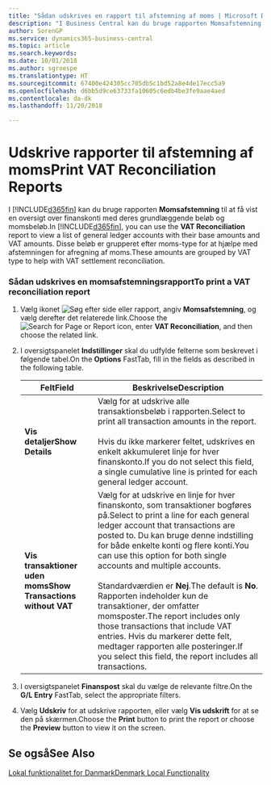 ```yaml
---
title: "Sådan udskrives en rapport til afstemning af moms | Microsoft Docs"
description: "I Business Central kan du bruge rapporten Momsafstemning til at få vist en oversigt over finanskonti med deres grundlæggende beløb og momsbeløb. Disse beløb er grupperet efter moms-type for at hjælpe med afstemningen for afregning af moms."
author: SorenGP
ms.service: dynamics365-business-central
ms.topic: article
ms.search.keywords: 
ms.date: 10/01/2018
ms.author: sgroespe
ms.translationtype: HT
ms.sourcegitcommit: 67400e424305cc705db5c1bd52a8e4de17ecc5a9
ms.openlocfilehash: d6bb5d9ce63733fa10605c6edb4be3fe9aae4aed
ms.contentlocale: da-dk
ms.lasthandoff: 11/20/2018

---
```

# <a name="print-vat-reconciliation-reports"></a><span data-ttu-id="37e07-104">Udskrive rapporter til afstemning af moms</span><span class="sxs-lookup"><span data-stu-id="37e07-104">Print VAT Reconciliation Reports</span></span>
<span data-ttu-id="37e07-105">I [!INCLUDE[d365fin](../../includes/d365fin_md.md)] kan du bruge rapporten **Momsafstemning** til at få vist en oversigt over finanskonti med deres grundlæggende beløb og momsbeløb.</span><span class="sxs-lookup"><span data-stu-id="37e07-105">In [!INCLUDE[d365fin](../../includes/d365fin_md.md)], you can use the **VAT Reconciliation** report to view a list of general ledger accounts with their base amounts and VAT amounts.</span></span> <span data-ttu-id="37e07-106">Disse beløb er grupperet efter moms-type for at hjælpe med afstemningen for afregning af moms.</span><span class="sxs-lookup"><span data-stu-id="37e07-106">These amounts are grouped by VAT type to help with VAT settlement reconciliation.</span></span>  

### <a name="to-print-a-vat-reconciliation-report"></a><span data-ttu-id="37e07-107">Sådan udskrives en momsafstemningsrapport</span><span class="sxs-lookup"><span data-stu-id="37e07-107">To print a VAT reconciliation report</span></span>  

1.  <span data-ttu-id="37e07-108">Vælg ikonet ![Søg efter side eller rapport](../../media/ui-search/search_small.png "Ikonet Søg efter side eller rapport"), angiv **Momsafstemning**, og vælg derefter det relaterede link.</span><span class="sxs-lookup"><span data-stu-id="37e07-108">Choose the ![Search for Page or Report](../../media/ui-search/search_small.png "Search for Page or Report icon") icon, enter **VAT Reconciliation**, and then choose the related link.</span></span>  
2.  <span data-ttu-id="37e07-109">I oversigtspanelet **Indstillinger** skal du udfylde felterne som beskrevet i følgende tabel.</span><span class="sxs-lookup"><span data-stu-id="37e07-109">On the **Options** FastTab, fill in the fields as described in the following table.</span></span>  

    |<span data-ttu-id="37e07-110">Felt</span><span class="sxs-lookup"><span data-stu-id="37e07-110">Field</span></span>|<span data-ttu-id="37e07-111">Beskrivelse</span><span class="sxs-lookup"><span data-stu-id="37e07-111">Description</span></span>|  
    |---------------------------------|---------------------------------------|  
    |<span data-ttu-id="37e07-112">**Vis detaljer**</span><span class="sxs-lookup"><span data-stu-id="37e07-112">**Show Details**</span></span>|<span data-ttu-id="37e07-113">Vælg for at udskrive alle transaktionsbeløb i rapporten.</span><span class="sxs-lookup"><span data-stu-id="37e07-113">Select to print all transaction amounts in the report.</span></span><br /><br /> <span data-ttu-id="37e07-114">Hvis du ikke markerer feltet, udskrives en enkelt akkumuleret linje for hver finanskonto.</span><span class="sxs-lookup"><span data-stu-id="37e07-114">If you do not select this field, a single cumulative line is printed for each general ledger account.</span></span>|  
    |<span data-ttu-id="37e07-115">**Vis transaktioner uden moms**</span><span class="sxs-lookup"><span data-stu-id="37e07-115">**Show Transactions without VAT**</span></span>|<span data-ttu-id="37e07-116">Vælg for at udskrive en linje for hver finanskonto, som transaktioner bogføres på.</span><span class="sxs-lookup"><span data-stu-id="37e07-116">Select to print a line for each general ledger account that transactions are posted to.</span></span> <span data-ttu-id="37e07-117">Du kan bruge denne indstilling for både enkelte konti og flere konti.</span><span class="sxs-lookup"><span data-stu-id="37e07-117">You can use this option for both single accounts and multiple accounts.</span></span><br /><br /> <span data-ttu-id="37e07-118">Standardværdien er **Nej**.</span><span class="sxs-lookup"><span data-stu-id="37e07-118">The default is **No**.</span></span> <span data-ttu-id="37e07-119">Rapporten indeholder kun de transaktioner, der omfatter momsposter.</span><span class="sxs-lookup"><span data-stu-id="37e07-119">The report includes only those transactions that include VAT entries.</span></span> <span data-ttu-id="37e07-120">Hvis du markerer dette felt, medtager rapporten alle posteringer.</span><span class="sxs-lookup"><span data-stu-id="37e07-120">If you select this field, the report includes all transactions.</span></span>|  

3.  <span data-ttu-id="37e07-121">I oversigtspanelet **Finanspost** skal du vælge de relevante filtre.</span><span class="sxs-lookup"><span data-stu-id="37e07-121">On the **G/L Entry** FastTab, select the appropriate filters.</span></span>  
4.  <span data-ttu-id="37e07-122">Vælg **Udskriv** for at udskrive rapporten, eller vælg **Vis udskrift** for at se den på skærmen.</span><span class="sxs-lookup"><span data-stu-id="37e07-122">Choose the **Print** button to print the report or choose the **Preview** button to view it on the screen.</span></span>  

## <a name="see-also"></a><span data-ttu-id="37e07-123">Se også</span><span class="sxs-lookup"><span data-stu-id="37e07-123">See Also</span></span>  
 [<span data-ttu-id="37e07-124">Lokal funktionalitet for Danmark</span><span class="sxs-lookup"><span data-stu-id="37e07-124">Denmark Local Functionality</span></span>](denmark-local-functionality.md)  

